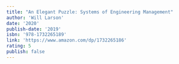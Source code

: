 ```yaml
---
title: "An Elegant Puzzle: Systems of Engineering Management"
author: 'Will Larson'
date: '2020'
publish-date: '2019'
isbn: '978-1732265189'
link: 'https://www.amazon.com/dp/1732265186'
rating: 5
publish: false
---
```

